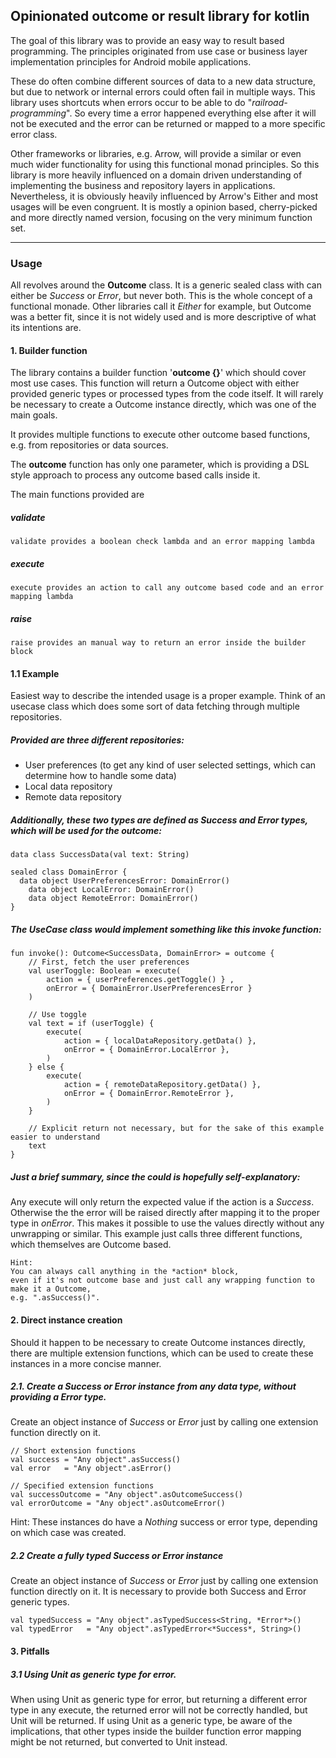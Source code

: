 ## Opinionated outcome or result library for kotlin

The goal of this library was to provide an easy way to result based programming.
The principles originated from use case or business layer implementation principles for Android mobile applications.

These do often combine different sources of data to a new data structure, but due to network
or internal errors could often fail in multiple ways. This library uses shortcuts when
errors occur to be able to do "*railroad-programming*". So every time a error happened everything
else after it will not be executed and the error can be returned or mapped to a more specific
error class.

Other frameworks or libraries, e.g. Arrow, will provide a similar or even much wider functionality for using this functional monad principles.
So this library is more heavily influenced on a domain driven understanding of implementing the business and repository layers in applications.
Nevertheless, it is obviously heavily influenced by Arrow's Either and most usages will be even congruent.
It is mostly a opinion based, cherry-picked and more directly named version, focusing on the very minimum
function set.

---

### Usage

All revolves around the **Outcome** class. It is a generic sealed class with can either be *Success* or *Error*,
but never both. This is the whole concept of a functional monade. Other libraries call it *Either* for example,
but Outcome was a better fit, since it is not widely used and is more descriptive of what its intentions are.

#### 1. Builder function

The library contains a builder function '**outcome {}**' which should cover most use cases. This function
will return a Outcome object with either provided generic types or processed types from the code itself.
It will rarely be necessary to create a Outcome instance directly, which was one of the main goals.

It provides multiple functions to execute other outcome based functions, e.g. from repositories or data sources.

The **outcome** function has only one parameter, which is providing a DSL style approach to process any outcome
based calls inside it.

The main functions provided are
##### **validate**

```
validate provides a boolean check lambda and an error mapping lambda
```
##### **execute**
```
execute provides an action to call any outcome based code and an error mapping lambda
```
##### **raise**
```
raise provides an manual way to return an error inside the builder block
```

#### 1.1 Example
Easiest way to describe the intended usage is a proper example.
Think of an usecase class which does some sort of data fetching through multiple repositories.

##### Provided are three different repositories:
- User preferences (to get any kind of user selected settings, which can determine how to handle some data)
- Local data repository
- Remote data repository

##### Additionally, these two types are defined as Success and Error types, which will be used for the outcome:
```
data class SuccessData(val text: String)

sealed class DomainError {	
  data object UserPreferencesError: DomainError()
	data object LocalError: DomainError()
	data object RemoteError: DomainError()
}
```

##### The UseCase class would implement something like this invoke function:
```
fun invoke(): Outcome<SuccessData, DomainError> = outcome {
	// First, fetch the user preferences
	val userToggle: Boolean = execute(
		action = { userPreferences.getToggle() } ,
		onError = { DomainError.UserPreferencesError } 
	)

	// Use toggle 
	val text = if (userToggle) {
		execute(
			action = { localDataRepository.getData() },
			onError = { DomainError.LocalError },
		)	
	} else {
		execute(
			action = { remoteDataRepository.getData() },
			onError = { DomainError.RemoteError },
		) 
	}

	// Explicit return not necessary, but for the sake of this example easier to understand
	text
}
```
##### Just a brief summary, since the could is hopefully self-explanatory:
Any execute will only return the expected value if the action is a *Success*. Otherwise the the error will be raised directly after
mapping it to the proper type in *onError*. This makes it possible to use the values directly without any unwrapping or similar.
This example just calls three different functions, which themselves are Outcome based.
```
Hint: 
You can always call anything in the *action* block, 
even if it's not outcome base and just call any wrapping function to make it a Outcome, 
e.g. ".asSuccess()".
```

#### 2. Direct instance creation

Should it happen to be necessary to create Outcome instances directly,
there are multiple extension functions, which can be used to create these instances in a more concise manner.

##### 2.1. Create a Success or Error instance from any data type, without providing a Error type.
Create an object instance of *Success* or *Error* just by calling one extension function directly on it.

```
// Short extension functions
val success = "Any object".asSuccess()
val error   = "Any object".asError()

// Specified extension functions
val successOutcome = "Any object".asOutcomeSuccess()
val errorOutcome = "Any object".asOutcomeError()
```
Hint: These instances do have a *Nothing* success or error type, depending on which case was created.

##### 2.2 Create a fully typed Success or Error instance
Create an object instance of *Success* or *Error* just by calling one extension function directly on it.
It is necessary to provide both Success and Error generic types.

```
val typedSuccess = "Any object".asTypedSuccess<String, *Error*>()
val typedError   = "Any object".asTypedError<*Success*, String>()
```

#### 3. Pitfalls
##### 3.1 Using Unit as generic type for error.
When using Unit as generic type for error, but returning a different error type in any execute, the returned error will not be correctly handled, but Unit will be returned. If using Unit as a generic type, be aware of the implications, that other types inside the builder function error mapping might be not returned, but converted to Unit instead.



